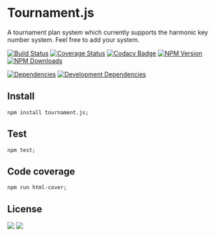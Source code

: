 # Tournament.js
A tournament plan system which currently supports the harmonic key number system. Feel free to add your system.

[![Build Status](https://travis-ci.org/s-a/tournament.js.svg?branch=master)](https://travis-ci.org/s-a/tournament.js)
[![Coverage Status](https://coveralls.io/repos/s-a/tournament.js/badge.svg)](https://coveralls.io/r/s-a/tournament.js)
[![Codacy Badge](https://www.codacy.com/project/badge/08570e9fb7634a91ba8fdb95a1e8a913)](https://www.codacy.com/app/stephanahlf/tournament-js)
[![NPM Version](http://img.shields.io/npm/v/tournament.js.svg?style=flat)](https://www.npmjs.org/package/tournament.js)
[![NPM Downloads](https://img.shields.io/npm/dm/tournament.js.svg?style=flat)](https://www.npmjs.org/package/tournament.js)  

[![Dependencies](https://img.shields.io/david/s-a/tournament.js.svg)](https://www.npmjs.org/package/tournament.js)
[![Development Dependencies](https://img.shields.io/david/dev/s-a/tournament.js.svg)](https://www.npmjs.org/package/tournament.js)


## Install
```npm install tournament.js;```  

## Test
```npm test;```

## Code coverage
```npm run html-cover;```


## License

[<img src="https://s-a.github.io/license/img/mit.svg" />](https://s-a.github.io/license/?license=mit&fullname=Stephan%20Ahlf&year=2015&profile=https://github.com/s-a&projectUrl=https://github.com/s-a/tournament.js&projectName=tournament.js "") 
[<img src="https://s-a.github.io/license/img/gpl-3.0.svg" />](https://s-a.github.io/license/?license=gpl-3.0&fullname=Stephan%20Ahlf&year=2015&profile=https://github.com/s-a&projectUrl=https://github.com/s-a/tournament.js&projectName=tournament.js "")
